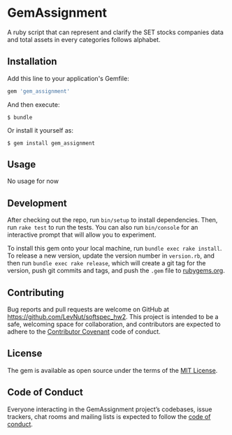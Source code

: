 # GemAssignment

A ruby script that can represent and clarify the SET stocks companies data and total assets in every categories follows
alphabet.

## Installation

Add this line to your application's Gemfile:

```ruby
gem 'gem_assignment'
```

And then execute:

    $ bundle

Or install it yourself as:

    $ gem install gem_assignment

## Usage

No usage for now

## Development

After checking out the repo, run `bin/setup` to install dependencies. Then, run `rake test` to run the tests. You can
also run `bin/console` for an interactive prompt that will allow you to experiment.

To install this gem onto your local machine, run `bundle exec rake install`. To release a new version, update the
version number in `version.rb`, and then run `bundle exec rake release`, which will create a git tag for the version,
push git commits and tags, and push the `.gem` file to [rubygems.org](https://rubygems.org).

## Contributing

Bug reports and pull requests are welcome on GitHub at https://github.com/LevNut/softspec_hw2. This project is intended
to be a safe, welcoming space for collaboration, and contributors are expected to adhere to
the [Contributor Covenant](http://contributor-covenant.org) code of conduct.

## License

The gem is available as open source under the terms of the [MIT License](https://opensource.org/licenses/MIT).

## Code of Conduct

Everyone interacting in the GemAssignment project’s codebases, issue trackers, chat rooms and mailing lists is expected
to follow the [code of conduct](https://github.com/LevNut/softspec_hw2/blob/master/CODE_OF_CONDUCT.md).
